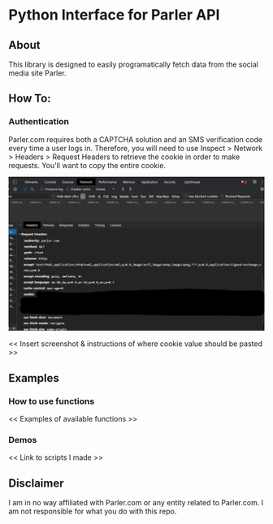 # Python Interface for Parler API

## About
This library is designed to easily programatically fetch data from the social media site Parler. 

## How To:

### Authentication

Parler.com requires both a CAPTCHA solution and an SMS verification code every time a user logs in. Therefore, you will need to use Inspect > Network > Headers > Request Headers to retrieve the cookie in order to make requests. You'll want to copy the entire cookie. 

![Parler](parler_screenshot.png)

<< Insert screenshot & instructions of where cookie value should be pasted >>

## Examples

### How to use functions

<< Examples of available functions >>

### Demos

<< Link to scripts I made >>
  
  
 ## Disclaimer
 
 I am in no way affiliated with Parler.com or any entity related to Parler.com. I am not responsible for what you do with this repo. 
